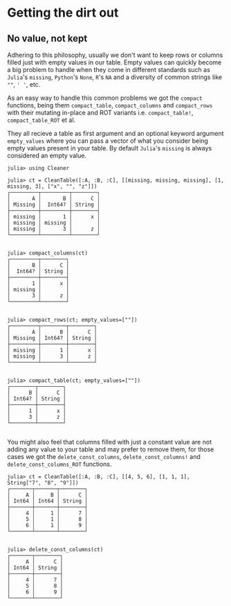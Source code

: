 # Getting the dirt out

## No value, not kept

Adhering to this philosophy, usually we don't want to keep rows or columns filled just with empty
values in our table.
Empty values can quickly become a big problem to handle when they come in different standards
such as `Julia`'s `missing`, `Python`'s `None`, `R`'s `NA` and a diversity of common strings
like `""`, `' '`, etc.

As an easy way to handle this common problems we got the `compact` functions, being them
`compact_table`, `compact_columns` and `compact_rows` with their mutating in-place and ROT variants
i.e. `compact_table!`, `compact_table_ROT` et al.

They all recieve a table as first argument and an optional keyword argument `empty_values`
where you can pass a vector of what you consider being empty values present in your table.
By default `Julia`'s `missing` is always considered an empty value.

```jldoctest removal
julia> using Cleaner

julia> ct = CleanTable([:A, :B, :C], [[missing, missing, missing], [1, missing, 3], ["x", "", "z"]])
┌─────────┬─────────┬────────┐
│       A │       B │      C │
│ Missing │  Int64? │ String │
├─────────┼─────────┼────────┤
│ missing │       1 │      x │
│ missing │ missing │        │
│ missing │       3 │      z │
└─────────┴─────────┴────────┘


julia> compact_columns(ct)
┌─────────┬────────┐
│       B │      C │
│  Int64? │ String │
├─────────┼────────┤
│       1 │      x │
│ missing │        │
│       3 │      z │
└─────────┴────────┘


julia> compact_rows(ct; empty_values=[""])
┌─────────┬────────┬────────┐
│       A │      B │      C │
│ Missing │ Int64? │ String │
├─────────┼────────┼────────┤
│ missing │      1 │      x │
│ missing │      3 │      z │
└─────────┴────────┴────────┘


julia> compact_table(ct; empty_values=[""])
┌────────┬────────┐
│      B │      C │
│ Int64? │ String │
├────────┼────────┤
│      1 │      x │
│      3 │      z │
└────────┴────────┘


```

You might also feel that columns filled with just a constant value are not adding any value
to your table and may prefer to remove them, for those cases we got the `delete_const_columns`,
`delete_const_columns!` and `delete_const_columns_ROT` functions.

```jldoctest removal
julia> ct = CleanTable([:A, :B, :C], [[4, 5, 6], [1, 1, 1], String["7", "8", "9"]])
┌───────┬───────┬────────┐
│     A │     B │      C │
│ Int64 │ Int64 │ String │
├───────┼───────┼────────┤
│     4 │     1 │      7 │
│     5 │     1 │      8 │
│     6 │     1 │      9 │
└───────┴───────┴────────┘


julia> delete_const_columns(ct)
┌───────┬────────┐
│     A │      C │
│ Int64 │ String │
├───────┼────────┤
│     4 │      7 │
│     5 │      8 │
│     6 │      9 │
└───────┴────────┘


```
